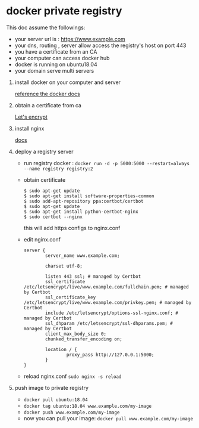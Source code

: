 # docker private registry

This doc assume the followings:
* your server url is : https://www.example.com 
* your dns, routing , server allow access the registry's host on port 443
* you have a certificate from an CA
* your computer can access docker hub
* docker is running on ubuntu18.04
* your domain serve multi servers


1. install docker on your computer and server
    
    [reference the docker docs](https://docs.docker.com/install/linux/docker-ce/ubuntu/)

2. obtain a certificate from ca
    
    [Let's encrypt](https://letsencrypt.org/)

3. install nginx

    [docs](https://www.digitalocean.com/community/tutorials/how-to-install-nginx-on-ubuntu-18-04) 


4. deploy a registry server

    * run registry docker : `docker run -d -p 5000:5000 --restart=always --name registry registry:2`
    * obtain certificate
        ```
        $ sudo apt-get update
        $ sudo apt-get install software-properties-common
        $ sudo add-apt-repository ppa:certbot/certbot
        $ sudo apt-get update
        $ sudo apt-get install python-certbot-nginx 
        $ sudo certbot --nginx 
        ```
        this will add https configs to nginx.conf

    * edit nginx.conf
        ```
        server {
                server_name www.example.com;

                charset utf-8;

                listen 443 ssl; # managed by Certbot
                ssl_certificate /etc/letsencrypt/live/www.example.com/fullchain.pem; # managed by Certbot
                ssl_certificate_key /etc/letsencrypt/live/www.example.com/privkey.pem; # managed by Certbot
                include /etc/letsencrypt/options-ssl-nginx.conf; # managed by Certbot
                ssl_dhparam /etc/letsencrypt/ssl-dhparams.pem; # managed by Certbot
                client_max_body_size 0;
                chunked_transfer_encoding on;

                location / {
                        proxy_pass http://127.0.0.1:5000;
                }
        }
        ```
    * reload nginx.conf `sudo nginx -s reload`

5. push image to private registry

    * `docker pull ubuntu:18.04`
    * `docker tag ubuntu:18.04 www.example.com/my-image`
    * `docker push www.example.com/my-image`
    * now you can pull your image: `docker pull www.example.com/my-image`
